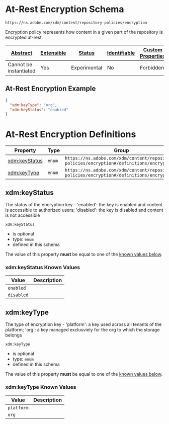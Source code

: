 
# At-Rest Encryption Schema

```
https://ns.adobe.com/xdm/content/repository-policies/encryption
```

Encryption policy represents how content in a given part of the repository is encrypted at-rest.


| [Abstract](../../../abstract.md) | [Extensible](../../../extensions.md) | [Status](../../../status.md) | [Identifiable](../../../id.md) | [Custom Properties](../../../extensions.md) | [Additional Properties](../../../extensions.md) | Defined In |
|----------------------------------|--------------------------------------|------------------------------|--------------------------------|---------------------------------------------|-------------------------------------------------|------------|
| Cannot be instantiated | Yes | Experimental | No | Forbidden | Permitted | [content/repository-policies/encryption.schema.json](content/repository-policies/encryption.schema.json) |

## At-Rest Encryption Example
```json
{
  "xdm:keyType": "org",
  "xdm:keyStatus": "enabled"
}
```

# At-Rest Encryption Definitions

| Property | Type | Group |
|----------|------|-------|
| [xdm:keyStatus](#xdmkeystatus) | `enum` | `https://ns.adobe.com/xdm/content/repository-policies/encryption#/definitions/encryption` |
| [xdm:keyType](#xdmkeytype) | `enum` | `https://ns.adobe.com/xdm/content/repository-policies/encryption#/definitions/encryption` |

## xdm:keyStatus

The status of the encryption key - 'enabled': the key is enabled and content is accessible to authorized users; 'disabled': the key is disabled and content is not accessible

`xdm:keyStatus`
* is optional
* type: `enum`
* defined in this schema

The value of this property **must** be equal to one of the [known values below](#xdm:keyStatus-known-values).

### xdm:keyStatus Known Values
| Value | Description |
|-------|-------------|
| `enabled` |  |
| `disabled` |  |




## xdm:keyType

The type of encryption key - 'platform': a key used across all tenants of the platform; 'org': a key managed exclusviely for the org to which the storage belongs

`xdm:keyType`
* is optional
* type: `enum`
* defined in this schema

The value of this property **must** be equal to one of the [known values below](#xdm:keyType-known-values).

### xdm:keyType Known Values
| Value | Description |
|-------|-------------|
| `platform` |  |
| `org` |  |



